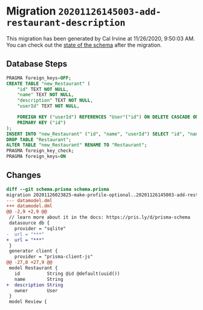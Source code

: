 # Migration `20201126145003-add-restaurant-description`

This migration has been generated by Cal Irvine at 11/26/2020, 9:50:03 AM.
You can check out the [state of the schema](./schema.prisma) after the migration.

## Database Steps

```sql
PRAGMA foreign_keys=OFF;
CREATE TABLE "new_Restaurant" (
    "id" TEXT NOT NULL,
    "name" TEXT NOT NULL,
    "description" TEXT NOT NULL,
    "userId" TEXT NOT NULL,

    FOREIGN KEY ("userId") REFERENCES "User"("id") ON DELETE CASCADE ON UPDATE CASCADE,
    PRIMARY KEY ("id")
);
INSERT INTO "new_Restaurant" ("id", "name", "userId") SELECT "id", "name", "userId" FROM "Restaurant";
DROP TABLE "Restaurant";
ALTER TABLE "new_Restaurant" RENAME TO "Restaurant";
PRAGMA foreign_key_check;
PRAGMA foreign_keys=ON
```

## Changes

```diff
diff --git schema.prisma schema.prisma
migration 20201126023825-make-profile-optional..20201126145003-add-restaurant-description
--- datamodel.dml
+++ datamodel.dml
@@ -2,9 +2,9 @@
 // learn more about it in the docs: https://pris.ly/d/prisma-schema
 datasource db {
   provider = "sqlite"
-  url = "***"
+  url = "***"
 }
 generator client {
   provider = "prisma-client-js"
@@ -27,8 +27,9 @@
 model Restaurant {
   id          String @id @default(uuid())
   name        String
+  description String
   owner       User
 }
 model Review {
```


